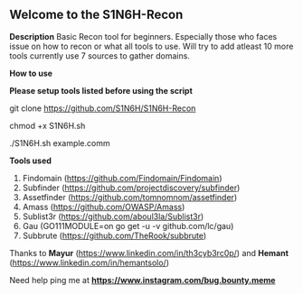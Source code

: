 <h2><b>Welcome to the S1N6H-Recon</h2></b>

<b>Description</b>
Basic Recon tool for beginners. Especially those who faces issue on how to recon or what all tools to use. Will try to add atleast 10 more tools currently use 7 sources to gather domains. 

<b>How to use</b>

<b>Please setup tools listed before using the script</b>

git clone https://github.com/S1N6H/S1N6H-Recon

chmod +x S1N6H.sh

./S1N6H.sh example.comm


<b>Tools used</B>

1. Findomain (https://github.com/Findomain/Findomain)
2. Subfinder (https://github.com/projectdiscovery/subfinder)
3. Assetfinder (https://github.com/tomnomnom/assetfinder)
4. Amass (https://github.com/OWASP/Amass)
5. Sublist3r (https://github.com/aboul3la/Sublist3r)
6. Gau (GO111MODULE=on go get -u -v github.com/lc/gau)
7. Subbrute (https://github.com/TheRook/subbrute)

Thanks to <b>Mayur</b> (https://www.linkedin.com/in/th3cyb3rc0p/) and <b>Hemant</b> (https://www.linkedin.com/in/hemantsolo/)

Need help ping me at  <b> https://www.instagram.com/bug.bounty.meme  </b>
